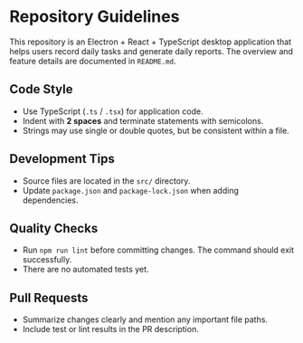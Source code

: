 # Repository Guidelines

This repository is an Electron + React + TypeScript desktop application that helps users record daily tasks and generate daily reports. The overview and feature details are documented in `README.md`.

## Code Style
- Use TypeScript (`.ts` / `.tsx`) for application code.
- Indent with **2 spaces** and terminate statements with semicolons.
- Strings may use single or double quotes, but be consistent within a file.

## Development Tips
- Source files are located in the `src/` directory.
- Update `package.json` and `package-lock.json` when adding dependencies.

## Quality Checks
- Run `npm run lint` before committing changes. The command should exit successfully.
- There are no automated tests yet.

## Pull Requests
- Summarize changes clearly and mention any important file paths.
- Include test or lint results in the PR description.

